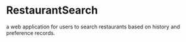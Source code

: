 # RestaurantSearch
a web application for users to search restaurants based on history and preference records.

